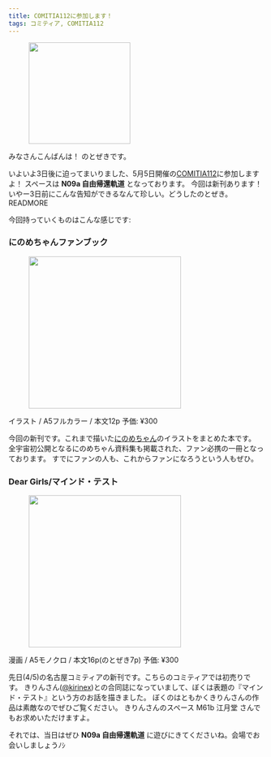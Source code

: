 ```yaml
---
title: COMITIA112に参加します！
tags: コミティア, COMITIA112
---
```


<figure>
  <img src="/assets/img/comitia112cc.png" height="200px">
</figure>

みなさんこんばんは！ のとぜきです。

いよいよ3日後に迫ってまいりました、5月5日開催の[COMITIA112](http://www.comitia.co.jp/)に参加しますよ！
スペースは **N09a 自由帰還軌道** となっております。
今回は新刊あります！ いやー3日前にこんな告知ができるなんて珍しい。どうしたのとぜき。READMORE

今回持っていくものはこんな感じです:

### にのめちゃんファンブック
<figure>
  <img src="/assets/img/ninome-fans-book.png" width="300">
</figure>

イラスト / A5フルカラー / 本文12p
予価: ¥300

今回の新刊です。これまで描いた[にのめちゃん](http://www.uchinokomato.me/chara/show/19889)のイラストをまとめた本です。
全宇宙初公開となるにのめちゃん資料集も掲載された、ファン必携の一冊となっております。
すでにファンの人も、これからファンになろうという人もぜひ。

### Dear Girls/マインド・テスト
<figure>
  <img src="/assets/img/mind-test.png" width="300">
</figure>

漫画 / A5モノクロ / 本文16p(のとぜき7p)
予価: ¥300

先日(4/5)の名古屋コミティアの新刊です。こちらのコミティアでは初売りです。
きりんさん([@kirinex](https://twitter.com/kirinex))との合同誌になっていまして、ぼくは表題の『マインド・テスト』という方のお話を描きました。
ぼくのはともかくきりんさんの作品は素敵なのでぜひご覧ください。
きりんさんのスペース M61b 江月堂 さんでもお求めいただけますよ。


それでは、当日はぜひ **N09a 自由帰還軌道** に遊びにきてくださいね。会場でお会いしましょうﾉｼ
